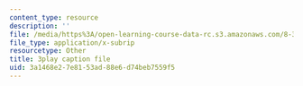 ```yaml
---
content_type: resource
description: ''
file: /media/https%3A/open-learning-course-data-rc.s3.amazonaws.com/8-334-statistical-mechanics-ii-statistical-physics-of-fields-spring-2014/3a1468e27e8153ad88e6d74beb7559f5_y7sIuqgADgc.vtt
file_type: application/x-subrip
resourcetype: Other
title: 3play caption file
uid: 3a1468e2-7e81-53ad-88e6-d74beb7559f5
---
```

